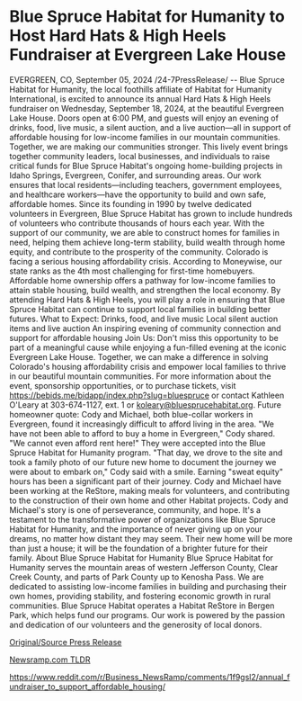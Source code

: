 # Blue Spruce Habitat for Humanity to Host Hard Hats & High Heels Fundraiser at Evergreen Lake House

EVERGREEN, CO, September 05, 2024 /24-7PressRelease/ -- Blue Spruce Habitat for Humanity, the local foothills affiliate of Habitat for Humanity International, is excited to announce its annual Hard Hats & High Heels fundraiser on Wednesday, September 18, 2024, at the beautiful Evergreen Lake House. Doors open at 6:00 PM, and guests will enjoy an evening of drinks, food, live music, a silent auction, and a live auction—all in support of affordable housing for low-income families in our mountain communities. Together, we are making our communities stronger.   This lively event brings together community leaders, local businesses, and individuals to raise critical funds for Blue Spruce Habitat's ongoing home-building projects in Idaho Springs, Evergreen, Conifer, and surrounding areas. Our work ensures that local residents—including teachers, government employees, and healthcare workers—have the opportunity to build and own safe, affordable homes.  Since its founding in 1990 by twelve dedicated volunteers in Evergreen, Blue Spruce Habitat has grown to include hundreds of volunteers who contribute thousands of hours each year. With the support of our community, we are able to construct homes for families in need, helping them achieve long-term stability, build wealth through home equity, and contribute to the prosperity of the community.  Colorado is facing a serious housing affordability crisis. According to Moneywise, our state ranks as the 4th most challenging for first-time homebuyers. Affordable home ownership offers a pathway for low-income families to attain stable housing, build wealth, and strengthen the local economy. By attending Hard Hats & High Heels, you will play a role in ensuring that Blue Spruce Habitat can continue to support local families in building better futures.  What to Expect: Drinks, food, and live music Local silent auction items and live auction An inspiring evening of community connection and support for affordable housing  Join Us: Don't miss this opportunity to be part of a meaningful cause while enjoying a fun-filled evening at the iconic Evergreen Lake House. Together, we can make a difference in solving Colorado's housing affordability crisis and empower local families to thrive in our beautiful mountain communities.   For more information about the event, sponsorship opportunities, or to purchase tickets, visit https://bebids.me/bidapp/index.php?slug=bluespruce or contact Kathleen O'Leary at 303-674-1127, ext. 1 or koleary@bluesprucehabitat.org.  Future homeowner quote: Cody and Michael, both blue-collar workers in Evergreen, found it increasingly difficult to afford living in the area. "We have not been able to afford to buy a home in Evergreen," Cody shared. "We cannot even afford rent here!" They were accepted into the Blue Spruce Habitat for Humanity program. "That day, we drove to the site and took a family photo of our future new home to document the journey we were about to embark on," Cody said with a smile. Earning "sweat equity" hours has been a significant part of their journey. Cody and Michael have been working at the ReStore, making meals for volunteers, and contributing to the construction of their own home and other Habitat projects. Cody and Michael's story is one of perseverance, community, and hope. It's a testament to the transformative power of organizations like Blue Spruce Habitat for Humanity, and the importance of never giving up on your dreams, no matter how distant they may seem. Their new home will be more than just a house; it will be the foundation of a brighter future for their family.  About Blue Spruce Habitat for Humanity Blue Spruce Habitat for Humanity serves the mountain areas of western Jefferson County, Clear Creek County, and parts of Park County up to Kenosha Pass. We are dedicated to assisting low-income families in building and purchasing their own homes, providing stability, and fostering economic growth in rural communities. Blue Spruce Habitat operates a Habitat ReStore in Bergen Park, which helps fund our programs. Our work is powered by the passion and dedication of our volunteers and the generosity of local donors. 

[Original/Source Press Release](https://www.24-7pressrelease.com/press-release/514047/blue-spruce-habitat-for-humanity-to-host-hard-hats-high-heels-fundraiser-at-evergreen-lake-house)
                    

[Newsramp.com TLDR](None) 

https://www.reddit.com/r/Business_NewsRamp/comments/1f9gsl2/annual_fundraiser_to_support_affordable_housing/
